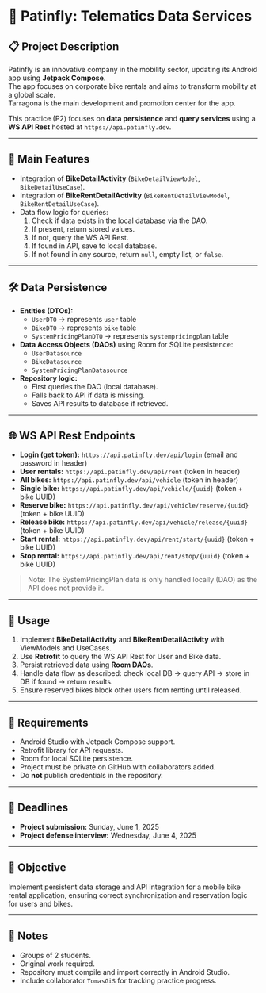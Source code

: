 # 📱 Patinfly: Telematics Data Services 

## 📋 Project Description
Patinfly is an innovative company in the mobility sector, updating its Android app using **Jetpack Compose**.  
The app focuses on corporate bike rentals and aims to transform mobility at a global scale.  
Tarragona is the main development and promotion center for the app.  

This practice (P2) focuses on **data persistence** and **query services** using a **WS API Rest** hosted at `https://api.patinfly.dev`.  

---

## 🚀 Main Features
- Integration of **BikeDetailActivity** (`BikeDetailViewModel`, `BikeDetailUseCase`).  
- Integration of **BikeRentDetailActivity** (`BikeRentDetailViewModel`, `BikeRentDetailUseCase`).  
- Data flow logic for queries:
  1. Check if data exists in the local database via the DAO.  
  2. If present, return stored values.  
  3. If not, query the WS API Rest.  
  4. If found in API, save to local database.  
  5. If not found in any source, return `null`, empty list, or `false`.

---

## 🛠️ Data Persistence
- **Entities (DTOs):**
  - `UserDTO` → represents `user` table  
  - `BikeDTO` → represents `bike` table  
  - `SystemPricingPlanDTO` → represents `systempricingplan` table  
- **Data Access Objects (DAOs)** using Room for SQLite persistence:  
  - `UserDatasource`  
  - `BikeDatasource`  
  - `SystemPricingPlanDatasource`  
- **Repository logic:**  
  - First queries the DAO (local database).  
  - Falls back to API if data is missing.  
  - Saves API results to database if retrieved.  

---

## 🌐 WS API Rest Endpoints
- **Login (get token):** `https://api.patinfly.dev/api/login` (email and password in header)  
- **User rentals:** `https://api.patinfly.dev/api/rent` (token in header)  
- **All bikes:** `https://api.patinfly.dev/api/vehicle` (token in header)  
- **Single bike:** `https://api.patinfly.dev/api/vehicle/{uuid}` (token + bike UUID)  
- **Reserve bike:** `https://api.patinfly.dev/api/vehicle/reserve/{uuid}` (token + bike UUID)  
- **Release bike:** `https://api.patinfly.dev/api/vehicle/release/{uuid}` (token + bike UUID)  
- **Start rental:** `https://api.patinfly.dev/api/rent/start/{uuid}` (token + bike UUID)  
- **Stop rental:** `https://api.patinfly.dev/api/rent/stop/{uuid}` (token + bike UUID)  

> Note: The SystemPricingPlan data is only handled locally (DAO) as the API does not provide it.

---

## 🔧 Usage
1. Implement **BikeDetailActivity** and **BikeRentDetailActivity** with ViewModels and UseCases.  
2. Use **Retrofit** to query the WS API Rest for User and Bike data.  
3. Persist retrieved data using **Room DAOs**.  
4. Handle data flow as described: check local DB → query API → store in DB if found → return results.  
5. Ensure reserved bikes block other users from renting until released.  

---

## 📂 Requirements
- Android Studio with Jetpack Compose support.  
- Retrofit library for API requests.  
- Room for local SQLite persistence.  
- Project must be private on GitHub with collaborators added.  
- Do **not** publish credentials in the repository.  

---

## 📅 Deadlines
- **Project submission:** Sunday, June 1, 2025  
- **Project defense interview:** Wednesday, June 4, 2025  

---

## 🎯 Objective
Implement persistent data storage and API integration for a mobile bike rental application, ensuring correct synchronization and reservation logic for users and bikes.

---

## 📝 Notes
- Groups of 2 students.  
- Original work required.  
- Repository must compile and import correctly in Android Studio.  
- Include collaborator `TomasGiS` for tracking practice progress.  
